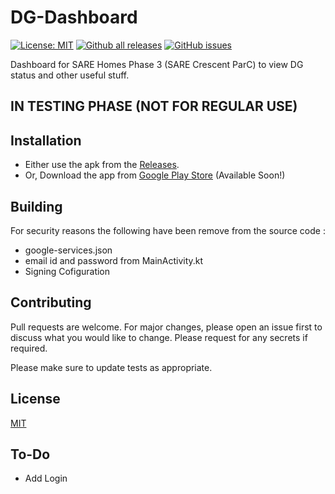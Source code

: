 # DG-Dashboard

[![License: MIT](https://img.shields.io/badge/License-MIT-red.svg)](https://opensource.org/licenses/MIT)
[![Github all releases](https://img.shields.io/github/downloads/thinkingbits/DGDashboard/total.svg)](https://gitHub.com/thinkingbits/DGDashboard/releases/)
[![GitHub issues](https://img.shields.io/github/issues/thinkingbits/DGDashboard.svg)](https://gitHub.com/thinkingbits/DGDashboard/issues/)

<!-- <a href='https://play.google.com/store/apps/details?id=in.sendildevar.kavish.dgdashboard&pcampaignid=pcampaignidMKT-Other-global-all-co-prtnr-py-PartBadge-Mar2515-1'><img alt='Get it on Google Play' src='https://play.google.com/intl/en_us/badges/static/images/badges/en_badge_web_generic.png' style='width:200px'/></a>
##  App Not Yet Available on GPlay -->

Dashboard for SARE Homes Phase 3 (SARE Crescent ParC) to view DG status and other useful stuff.

## IN TESTING PHASE (NOT FOR REGULAR USE)

## Installation

- Either use the apk from the [Releases](https://github.com/thinkingbits/DG-Dashboard/Releases).
- Or, Download the app from [Google Play Store](https://play.google.com/store/apps/details?id=in.sendildevar.kavish.dgdashboard) (Available Soon!)

<!--- ## Images [here](https://github.com/thinkingbits/DGDashboard/tree/main/imgs) --->

## Building

For security reasons the following have been remove from the source code : 

- google-services.json
- email id and password from MainActivity.kt
- Signing Cofiguration


## Contributing
Pull requests are welcome. For major changes, please open an issue first to discuss what you would like to change. Please request for any secrets if required.

Please make sure to update tests as appropriate.

## License
[MIT](https://choosealicense.com/licenses/mit/)

## To-Do

- Add Login
